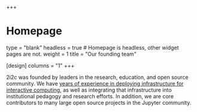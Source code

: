 +++
# Homepage
type = "blank"
headless = true  # Homepage is headless, other widget pages are not.
weight = 1
title = "Our founding team"

[design]
  columns = "1"
+++

2i2c was founded by leaders in the research, education, and open source community. We have [years of experience in deploying infrastructure for interactive computing](founders#projects), as well as integrating that infrastructure into institutional pedagogy and research efforts. In addition, we are core contributors to many large open source projects in the Jupyter community.
